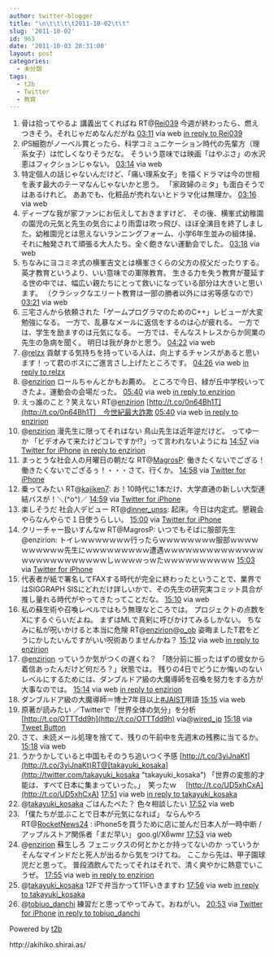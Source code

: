 ```yaml
---
author: twitter-blogger
title: "\n\t\t\t\t2011-10-02\t\t"
slug: '2011-10-02'
id: 963
date: '2011-10-03 20:31:00'
layout: post
categories:
  - 未分類
tags:
  - t2b
  - Twitter
  - 教育
---
```


<div xmlns:georss="http://www.georss.org/georss">

1.  <span><span>骨は拾ってやるよ 講義出てくればね RT@[Rei039](http://twitter.com/Rei039 "Rei039") 今週が終わったら、燃えつきそう。それじゃだめなんだがね</span> <span>[<span>03:11</span>](http://twitter.com/o_ob/status/120501079791251456) <span>via web</span> [in reply to Rei039](http://twitter.com/Rei039/status/120426520425672704)</span></span>
2.  <span><span>iPS細胞がノーベル賞とったら、科学コミュニケーション時代の先輩方（理系女子）は忙しくなりそうだな。 そういう意味では映画「はやぶさ」の水沢恵はフィクションじゃない。</span> <span>[<span>03:14</span>](http://twitter.com/o_ob/status/120501945818546176) <span>via web</span></span></span>
3.  <span><span>特定個人の話じゃないんだけど、「痛い理系女子」を描くドラマは今の世相を表す最大のテーマなんじゃないかと思う。 「家政婦のミタ」も面白そうではあるけれど。 ああでも、化粧品が売れないとドラマ化は無理か。</span> <span>[<span>03:16</span>](http://twitter.com/o_ob/status/120502389299093505) <span>via web</span></span></span>
4.  <span><span>ディープな我が家ファンにお伝えしておきますけど、 その後、横峯式幼稚園の園児の元気と先生の気合により雨雲は吹っ飛び、ほぼ全演目を終了しました。幼稚園児とは思えないランニングフォーム、小学6年生並みの組体操、それに触発されて頑張る大人たち。全く飽きない運動会でした。</span> <span>[<span>03:18</span>](http://twitter.com/o_ob/status/120503047125344256) <span>via web</span></span></span>
5.  <span><span>ちなみにヨコミネ式の横峯吉文とは横峯さくらの父方の叔父だったりする。 英才教育というより、いい意味での軍隊教育。 生きる力を失う教育が蔓延する世の中では、幅広い親たちにとって救いになっている部分は大きいと思います。 （クラシックなエリート教育は一部の勝者以外には劣等感なので）</span> <span>[<span>03:21</span>](http://twitter.com/o_ob/status/120503788934148096) <span>via web</span></span></span>
6.  <span><span>三宅さんから依頼された「ゲームプログラマのためのC++」レビューが大変勉強になる。 一方で、乱暴なメールに返信をするのは心が疲れる。 一方では、学生を励ますのは元気になる。 一方では、そんなストレスからか同業の先生の急病を聞く。 明日は我が身かと思う。</span> <span>[<span>04:22</span>](http://twitter.com/o_ob/status/120518987527368704) <span>via web</span></span></span>
7.  <span><span>@[relzx](http://twitter.com/relzx "relzx") 貢献する気持ちを持っている人は、向上するチャンスがあると思います！って君のボスにご進言さし上げたところです。</span> <span>[<span>04:26</span>](http://twitter.com/o_ob/status/120520096606199809) <span>via web</span> [in reply to relzx](http://twitter.com/relzx/status/120519840590077953)</span></span>
8.  <span><span>@[enzirion](http://twitter.com/enzirion "enzirion") ロールちゃんとかもお薦め。 ところで今日、緑が丘中学校いってきたよ。運動会の会場だった。</span> <span>[<span>05:40</span>](http://twitter.com/o_ob/status/120538579259752448) <span>via web</span> [in reply to enzirion](http://twitter.com/enzirion/status/120537852693069825)</span></span>
9.  <span><span>えっ誰のこと？笑えない RT@[enzirion](http://twitter.com/enzirion "enzirion") [http://t.co/0n64Bh1T](http://t.co/0n64Bh1T)　今世紀最大詐欺</span> <span>[<span>05:40</span>](http://twitter.com/o_ob/status/120538655763873792) <span>via web</span> [in reply to enzirion](http://twitter.com/enzirion/status/120529574915358721)</span></span>
10.  <span><span>@[enzirion](http://twitter.com/enzirion "enzirion") 漫先生に限ってそれはない 鳥山先生は近年逆だけど。 ってゆーか 「ビデオみて来たけどコレですか!?」って言われないようにね</span> <span>[<span>14:57</span>](http://twitter.com/o_ob/status/120678894738223104) <span>via [Twitter for iPhone](http://twitter.com/#!/download/iphone)</span> [in reply to enzirion](http://twitter.com/enzirion/status/120539508323270657)</span></span>
11.  <span><span>まっとうな社会人の月曜日の朝だな RT@[MagrosP](http://twitter.com/MagrosP "MagrosP"): 働きたくないでござる！働きたくないでござるぅ！・・・さて、行くか。</span> <span>[<span>14:58</span>](http://twitter.com/o_ob/status/120679193846624256) <span>via [Twitter for iPhone](http://twitter.com/#!/download/iphone)</span></span></span>
12.  <span><span>乗ってみたい RT@[kajiken7](http://twitter.com/kajiken7 "kajiken7"): お！10時代に1本だけ、大学直通の新しい大型連結バスが！＼(^o^)／</span> <span>[<span>14:59</span>](http://twitter.com/o_ob/status/120679361610383360) <span>via [Twitter for iPhone](http://twitter.com/#!/download/iphone)</span></span></span>
13.  <span><span>楽しそうだ 社会人デビュー RT@[dinner_unss](http://twitter.com/dinner_unss "dinner_unss"): 起床。今日は内定式。懇親会やらなんやらで１日使うらしい。</span> <span>[<span>15:00</span>](http://twitter.com/o_ob/status/120679695804141568) <span>via [Twitter for iPhone](http://twitter.com/#!/download/iphone)</span></span></span>
14.  <span><span>クリーチャー扱いすんなw RT@MagrosP: いつでもそばに服部先生@enzirion: トイレｗｗｗｗｗｗｗ行ったらｗｗｗｗｗｗｗｗ服部ｗｗｗｗｗｗｗｗｗｗ先生にｗｗｗｗｗｗｗｗｗ遭遇ｗｗｗｗｗｗｗｗｗｗｗｗｗｗｗｗｗｗｗｗｗｗｗｗｗｗしｗｗｗｗっｗたｗｗｗｗｗｗｗｗｗｗ</span> <span>[<span>15:03</span>](http://twitter.com/o_ob/status/120680297531572226) <span>via [Twitter for iPhone](http://twitter.com/#!/download/iphone)</span></span></span>
15.  <span><span>代表者が紙で署名してFAXする時代が完全に終わったということで、業界ではSIGGRAPH SISにどれだけ詳しいかで、その先生の研究実コミット具合が推し量れる時代がやってきたってことだな。</span> <span>[<span>15:10</span>](http://twitter.com/o_ob/status/120682209848995842) <span>via web</span></span></span>
16.  <span><span>私の蘇生術や召喚レベルではもう無理なところでは。 プロジェクトの点数をXにするぐらいだよね。 まずはMLで真剣に呼びかけてみるしかない。 ちなみに私が呪いかけると本当に危険 RT@[enzirion](http://twitter.com/enzirion "enzirion")@[o_ob](http://twitter.com/o_ob "o_ob") 姿晦ましたT君をどうにかしたいんですがいい呪術ありませんかね？</span> <span>[<span>15:12</span>](http://twitter.com/o_ob/status/120682571603525634) <span>via web</span> [in reply to enzirion](http://twitter.com/enzirion/status/120681528786305025)</span></span>
17.  <span><span>@[enzirion](http://twitter.com/enzirion "enzirion") っていうか気がつくの遅くね？ 「随分前に振ったはずの彼女から着信あったんだけど何だろ？」状態では。 残りの4日でどうにか悔いのないレベルにするためには、ダンブルドア級の大魔導師を召喚を努力をする方が大事なのでは。</span> <span>[<span>15:14</span>](http://twitter.com/o_ob/status/120683173326749696) <span>via web</span> [in reply to enzirion](http://twitter.com/enzirion/status/120681528786305025)</span></span>
18.  <span><span>ダンブルドア級の大魔導師＝博士7年目以上[#JAIST](http://twitter.com/search?q=%23JAIST "#JAIST")用語</span> <span>[<span>15:15</span>](http://twitter.com/o_ob/status/120683474121277440) <span>via web</span></span></span>
19.  <span><span>原著が読みたい ／Twitterで「世界全体の気分」を分析 [http://t.co/OTTTdd9h](http://t.co/OTTTdd9h) via@[wired_jp](http://twitter.com/wired_jp "wired_jp")</span> <span>[<span>15:18</span>](http://twitter.com/o_ob/status/120683992809881600) <span>via [Tweet Button](http://twitter.com/tweetbutton)</span></span></span>
20.  <span><span>さて、未読メール処理を捨てて、残りの午前中を先週末の残務に当てるか。</span> <span>[<span>15:18</span>](http://twitter.com/o_ob/status/120684215229612032) <span>via web</span></span></span>
21.  <span><span>うかうかしていると中国もそのうち追いつく予感 [http://t.co/3yiJnaKt](http://t.co/3yiJnaKt)RT@[takayuki_kosaka](http://twitter.com/takayuki_kosaka "takayuki_kosaka") 「世界の変態的才能は、すべて日本に集まっていった。」　笑ったｗ 　[http://t.co/UD5xhCxA](http://t.co/UD5xhCxA)</span> <span>[<span>17:51</span>](http://twitter.com/o_ob/status/120722659226042368) <span>via web</span> [in reply to takayuki_kosaka](http://twitter.com/takayuki_kosaka/status/120691325778673664)</span></span>
22.  <span><span>@[takayuki_kosaka](http://twitter.com/takayuki_kosaka "takayuki_kosaka") ごはんたべた？ 色々相談したい</span> <span>[<span>17:52</span>](http://twitter.com/o_ob/status/120722808857837568) <span>via web</span></span></span>
23.  <span><span>「僕たちが並ぶことで日本が元気になれば」 ならんやろ RT@[RocketNews24](http://twitter.com/RocketNews24 "RocketNews24") : iPhone5を買うために店に並んだ日本人が一時中断 / アップルストア関係者「まだ早い」 goo.gl/X6wmr</span> <span>[<span>17:53</span>](http://twitter.com/o_ob/status/120723192812810240) <span>via web</span></span></span>
24.  <span><span>@[enzirion](http://twitter.com/enzirion "enzirion") 蘇生しろ フェニックスの何とかとか持ってないのか っていうかそんなマインドだと死人が出るから気をつけてね。 ここから先は、甲子園球児だと思って。 普段酒飲んでたってそれはそれで、清く爽やかに熱意でいこうぜ。</span> <span>[<span>17:55</span>](http://twitter.com/o_ob/status/120723681679904768) <span>via web</span> [in reply to enzirion](http://twitter.com/enzirion/status/120684018579685377)</span></span>
25.  <span><span>@[takayuki_kosaka](http://twitter.com/takayuki_kosaka "takayuki_kosaka") 12Fで弁当かって11Fいきますわ</span> <span>[<span>17:56</span>](http://twitter.com/o_ob/status/120723899582398465) <span>via web</span> [in reply to takayuki_kosaka](http://twitter.com/takayuki_kosaka/status/120723262484393984)</span></span>
26.  <span><span>@[tobiuo_danchi](http://twitter.com/tobiuo_danchi "tobiuo_danchi") 練習だと思ってやってみて。おねがい。</span> <span>[<span>20:53</span>](http://twitter.com/o_ob/status/120768380763504640) <span>via [Twitter for iPhone](http://twitter.com/#!/download/iphone)</span> [in reply to tobiuo_danchi](http://twitter.com/tobiuo_danchi/status/120758886708953088)</span></span>

</div>

Powered by [t2b](http://t2b.utilz.jp/)

<div>http://akihiko.shirai.as/</div>